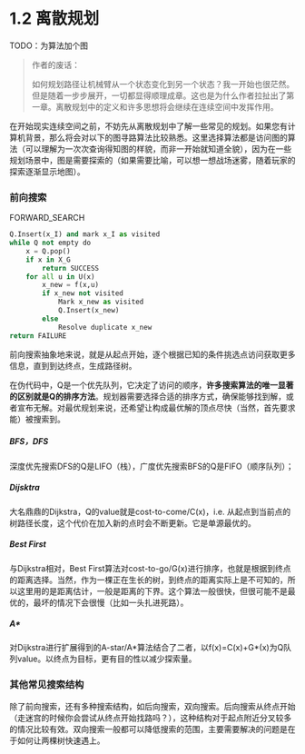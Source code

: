 # 1.2 离散规划

TODO：为算法加个图

> 作者的废话：
>
> 如何规划路径让机械臂从一个状态变化到另一个状态？我一开始也很茫然。但是随着一步步展开，一切都显得顺理成章。这也是为什么作者拉扯出了第一章。离散规划中的定义和许多思想将会继续在连续空间中发挥作用。

在开始现实连续空间之前，不妨先从离散规划中了解一些常见的规划。如果您有计算机背景，那么将会对以下的图寻路算法比较熟悉。这里选择算法都是访问图的算法（可以理解为一次次查询得知图的样貌，而非一开始就知道全貌），因为在一些规划场景中，图是需要探索的（如果需要比喻，可以想一想战场迷雾，随着玩家的探索逐渐显示地图）。

### 前向搜索

FORWARD_SEARCH

```python
Q.Insert(x_I) and mark x_I as visited
while Q not empty do
    x = Q.pop()
    if x in X_G
    	return SUCCESS
    for all u in U(x)
    	x_new = f(x,u)
        if x_new not visited
            Mark x_new as visited
            Q.Insert(x_new)
		else
        	Resolve duplicate x_new
return FAILURE
```

前向搜索抽象地来说，就是从起点开始，逐个根据已知的条件挑选点访问获取更多信息，直到到达终点，生成路径树。

在伪代码中，Q是一个优先队列，它决定了访问的顺序，**许多搜索算法的唯一显著的区别就是Q的排序方法**。规划器需要选择合适的排序方式，确保能够找到解，或者宣布无解。对最优规划来说，还希望让构成最优解的顶点尽快（当然，首先要求能）被搜索到。

##### BFS，DFS

深度优先搜索DFS的Q是LIFO（栈），广度优先搜索BFS的Q是FIFO（顺序队列）；

##### Dijsktra

大名鼎鼎的Dijkstra，Q的value就是cost-to-come/C(x)，i.e. 从起点到当前点的树路径长度，这个代价在加入新的点时会不断更新。它是单源最优的。

##### Best First

与Dijkstra相对，Best First算法对cost-to-go/G(x)进行排序，也就是根据到终点的距离选择。当然，作为一棵正在生长的树，到终点的距离实际上是不可知的，所以这里用的是距离估计，一般是距离的下界。这个算法一般很快，但很可能不是最优的，最坏的情况下会很慢（比如一头扎进死路）。

##### A*

对Dijkstra进行扩展得到的A-star/A\*算法结合了二者，以f(x)=C(x)+G\*(x)为Q队列value。以终点为目标，更有目的性以减少探索量。

### 其他常见搜索结构

除了前向搜索，还有多种搜索结构，如后向搜索，双向搜索。后向搜索从终点开始（走迷宫的时候你会尝试从终点开始找路吗？），这种结构对于起点附近分叉较多的情况比较有效。双向搜索一般都可以降低搜索的范围，主要需要解决的问题是在于如何让两棵树快速遇上。